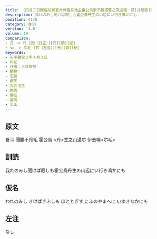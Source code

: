 ```yaml
---
title: （四月三日贈越前判官大伴宿祢池主霍公鳥歌不勝感舊之意述懐一首[并短歌]）
description: 我れのみし聞けば寂しも霍公鳥丹生の山辺にい行き鳴かにも
position: 4178
category: 巻19
version: '1.0'
volume: 19
comparison:
- 舟 -> 丹 [西（訂正）][元][類][紀]
- <> -> 尓毛 [西（左書）][元][類][紀]
keywords:
- 天平勝宝２年４月３日
- 年紀
- 作者：大伴家持
- 動物
- 恋情
- 戯笑
- 大伴池主
- 贈答
- 懐旧
- 高岡
- 富山
---
```


## 原文

吾耳 聞婆不怜毛 霍公鳥 <丹>生之山邊尓 伊去鳴<尓毛>

## 訓読

我れのみし聞けば寂しも霍公鳥丹生の山辺にい行き鳴かにも

## 仮名

われのみし きけばさぶしも ほととぎす にふのやまへに いゆきなかにも

## 左注

なし
